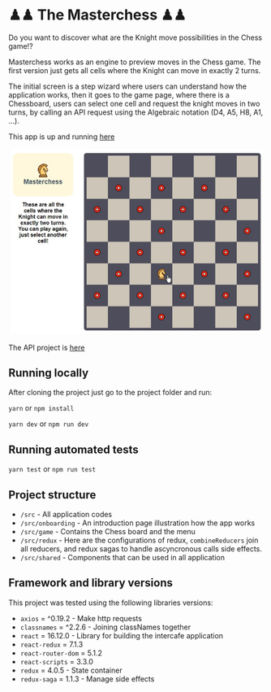 
# ♟♟ The Masterchess ♟♟

Do you want to discover what are the Knight move possibilities in the Chess game!?

Masterchess works as an engine to preview moves in the Chess game. The first version just gets all cells where the Knight can move in exactly 2 turns.

The initial screen is a step wizard where users can understand how the application works, then it goes to the game page, where there is a Chessboard, users can select one cell and request the knight moves in two turns, by calling an API request using the Algebraic notation (D4, A5, H8, A1, ...).

This app is up and running [here](https://masterchess-web.herokuapp.com)

![Alt text](/src/images/game.jpg?raw=true "Game")

The API project is [here](https://github.com/rayashi/masterchess-api)

## Running locally

After cloning the project just go to the project folder and run:

```yarn``` or ```npm install```

```yarn dev``` or ```npm run dev```

## Running automated tests

```yarn test``` or ```npm run test```

## Project structure

* `/src` - All application codes
* `/src/onboarding` - An introduction page illustration how the app works
* `/src/game` - Contains the Chess board and the menu
* `/src/redux` - Here are the configurations of redux, `combineReducers` join all reducers,  and redux sagas to handle ascyncronous calls side effects.
* `/src/shared` - Components that can be used in all application

## Framework and library versions

This project was tested using the following libraries versions:

* `axios` = ^0.19.2 - Make http requests
* `classnames` = ^2.2.6 - Joining classNames together
* `react` = 16.12.0 - Library for building the intercafe application
* `react-redux` = 7.1.3
* `react-router-dom` = 5.1.2
* `react-scripts` = 3.3.0
* `redux` = 4.0.5 - State container
* `redux-saga` = 1.1.3 - Manage side effects
